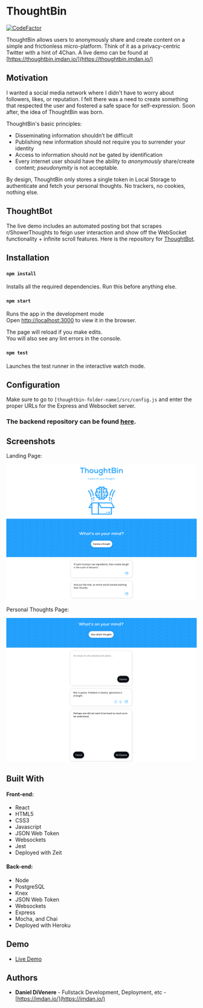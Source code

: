 # ThoughtBin

[![CodeFactor](https://www.codefactor.io/repository/github/dannydi12/thoughtbin-client/badge)](https://www.codefactor.io/repository/github/dannydi12/thoughtbin-client)

ThoughtBin allows users to anonymously share and create content on a simple and frictionless micro-platform. Think of it as a privacy-centric Twitter with a hint of 4Chan. A live demo can be found at [https://thoughtbin.imdan.io/](https://thoughtbin.imdan.io/)

## Motivation

I wanted a social media network where I didn't have to worry about followers, likes, or reputation. I felt there was a need to create something that respected the user and fostered a safe space for self-expression. Soon after, the idea of ThoughtBin was born. 

ThoughtBin's basic principles:

* Disseminating information shouldn’t be difficult
* Publishing new information should not require you to surrender your identity
* Access to information should not be gated by identification
* Every internet user should have the ability to *anonymously* share/create content; *pseudonymity* is not acceptable.

By design, ThoughtBin only stores a single token in Local Storage to authenticate and fetch your personal thoughts. No trackers, no cookies, nothing else.

## ThoughtBot

The live demo includes an automated posting bot that scrapes r/ShowerThoughts to feign user interaction and show off the WebSocket functionality + infinite scroll features. Here is the repository for [ThoughtBot](https://github.com/dannydi12/thoughtbin-bot).

## Installation

#### `npm install`

Installs all the required dependencies. Run this before anything else.

#### `npm start`

Runs the app in the development mode  
Open  [http://localhost:3000](http://localhost:3000/)  to view it in the browser.

The page will reload if you make edits.  
You will also see any lint errors in the console.

#### `npm test`

Launches the test runner in the interactive watch mode.  

## Configuration

Make sure to go to `[thoughtbin-folder-name]/src/config.js` and enter the proper URLs for the Express and Websocket server. 

### **The backend repository can be found [here](https://github.com/dannydi12/thoughtbin-server).**

## Screenshots
Landing Page:

![landing page](screens/main-page.png)

Personal Thoughts Page:

![user page](screens/user-page.png)

## Built With

#### Front-end:

* React
* HTML5
* CSS3
* Javascript
* JSON Web Token
* Websockets
* Jest
* Deployed with Zeit

#### Back-end:

* Node
* PostgreSQL
* Knex
* JSON Web Token
* Websockets
* Express
* Mocha, and Chai
* Deployed with Heroku

## Demo

- [Live Demo](https://thoughtbin.imdan.io/)

## Authors

* **Daniel DiVenere** - Fullstack Development, Deployment, etc - [https://imdan.io/](https://imdan.io/)